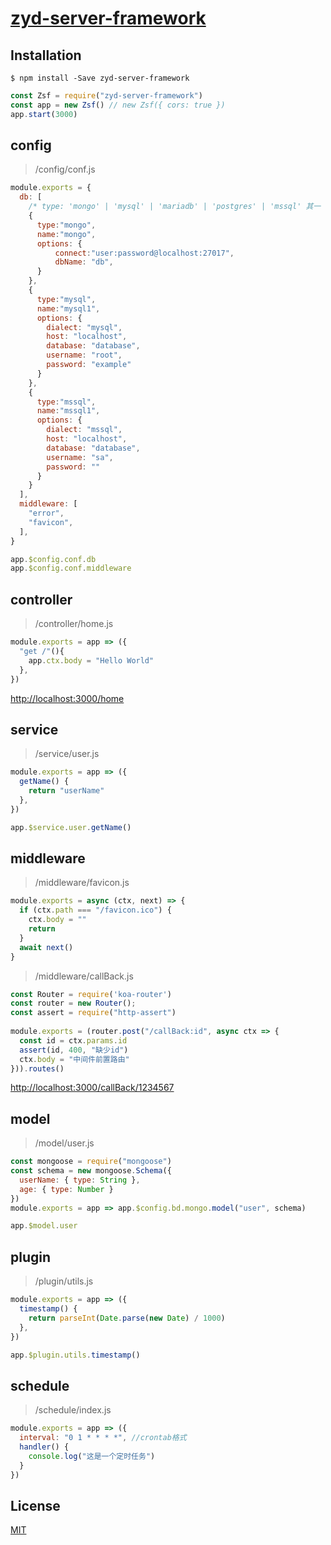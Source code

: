 # [zyd-server-framework](https://github.com/hfzhae/zyd-server-framework)

## Installation
```
$ npm install -Save zyd-server-framework
```

```js
const Zsf = require("zyd-server-framework")
const app = new Zsf() // new Zsf({ cors: true })
app.start(3000)
```

## config
>/config/conf.js

```js
module.exports = {
  db: [
    /* type: 'mongo' | 'mysql' | 'mariadb' | 'postgres' | 'mssql' 其一 */
    {
      type:"mongo", 
      name:"mongo",
      options: {
          connect:"user:password@localhost:27017",
          dbName: "db",
      }
    },
    {
      type:"mysql",
      name:"mysql1",
      options: {
        dialect: "mysql",
        host: "localhost",
        database: "database",
        username: "root",
        password: "example"
      }
    },
    {
      type:"mssql",
      name:"mssql1",
      options: {
        dialect: "mssql",
        host: "localhost",
        database: "database",
        username: "sa",
        password: ""
      }
    }
  ],
  middleware: [
    "error",
    "favicon",
  ],
}
```
```js
app.$config.conf.db
app.$config.conf.middleware
```

## controller
>/controller/home.js

```js
module.exports = app => ({
  "get /"(){
    app.ctx.body = "Hello World"
  },
})
```
[http://localhost:3000/home](http://localhost:3000/home)

## service
>/service/user.js

```js
module.exports = app => ({
  getName() {
    return "userName"
  },
})
```
```js
app.$service.user.getName()
```

## middleware
>/middleware/favicon.js

```js
module.exports = async (ctx, next) => {
  if (ctx.path === "/favicon.ico") {
    ctx.body = ""
    return
  }
  await next()
}
```
>/middleware/callBack.js

```js
const Router = require('koa-router')
const router = new Router();
const assert = require("http-assert")
        
module.exports = (router.post("/callBack:id", async ctx => {
  const id = ctx.params.id
  assert(id, 400, "缺少id")
  ctx.body = "中间件前置路由"
})).routes()
```
[http://localhost:3000/callBack/1234567](http://localhost:3000/callBack/1234567)

## model
>/model/user.js

```js
const mongoose = require("mongoose")
const schema = new mongoose.Schema({
  userName: { type: String },
  age: { type: Number }
})
module.exports = app => app.$config.bd.mongo.model("user", schema)
```
```js
app.$model.user
```

## plugin
>/plugin/utils.js

```js
module.exports = app => ({
  timestamp() {
    return parseInt(Date.parse(new Date) / 1000)
  },
})
```
```js
app.$plugin.utils.timestamp()
```

## schedule
>/schedule/index.js

```js
module.exports = app => ({
  interval: "0 1 * * * *", //crontab格式
  handler() {
    console.log("这是一个定时任务")
  }
})
```

## License
[MIT](https://github.com/hfzhae/zyd-server-framework/blob/master/LICENSE)
